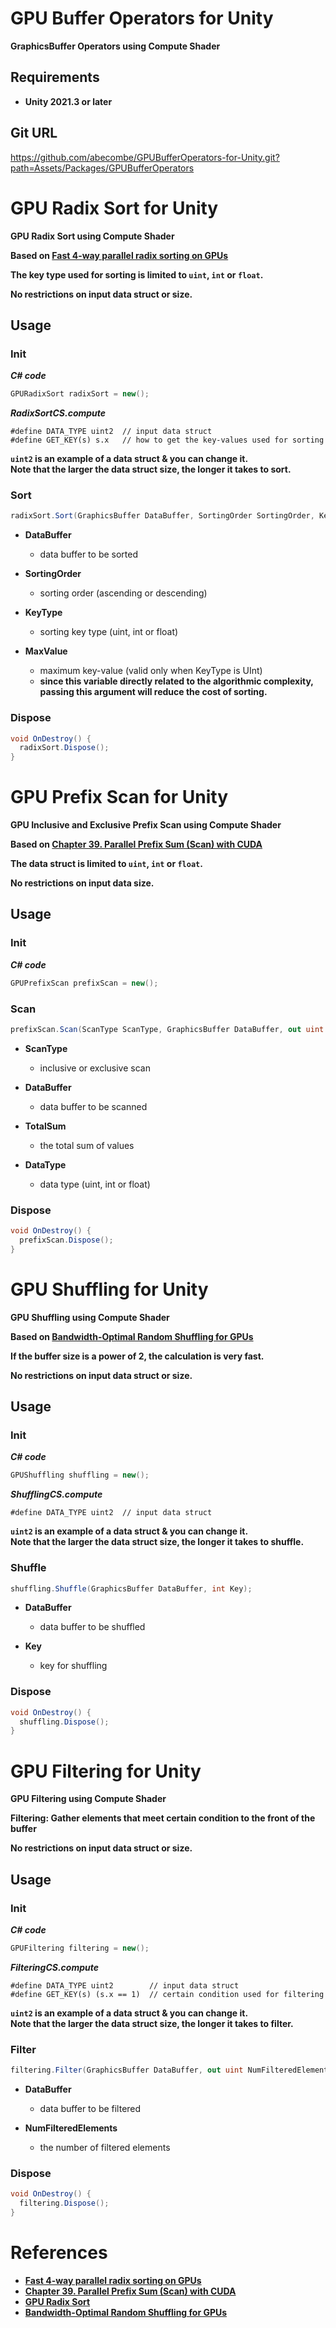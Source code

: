 # GPU Buffer Operators for Unity

**GraphicsBuffer Operators using Compute Shader**

## Requirements
* **Unity 2021.3 or later**

## Git URL
https://github.com/abecombe/GPUBufferOperators-for-Unity.git?path=Assets/Packages/GPUBufferOperators

# GPU Radix Sort for Unity

**GPU Radix Sort using Compute Shader**

**Based on [Fast 4-way parallel radix sorting on GPUs](http://www.sci.utah.edu/publications/Ha2009b/Ha_CGF2009.pdf)**

**The key type used for sorting is limited to `uint`, `int` or `float`.**

**No restrictions on input data struct or size.**

## Usage
### Init
***C# code***
```csharp
GPURadixSort radixSort = new();
```
***RadixSortCS.compute***
```text
#define DATA_TYPE uint2  // input data struct
#define GET_KEY(s) s.x   // how to get the key-values used for sorting
```
**`uint2` is an example of a data struct & you can change it.**  
**Note that the larger the data struct size, the longer it takes to sort.**

### Sort
```csharp
radixSort.Sort(GraphicsBuffer DataBuffer, SortingOrder SortingOrder, KeyType KeyType, uint MaxValue = uint.MaxValue);
```
* **DataBuffer**
  * data buffer to be sorted

* **SortingOrder**
  * sorting order (ascending or descending)

* **KeyType**
  * sorting key type (uint, int or float)

* **MaxValue**
  * maximum key-value (valid only when KeyType is UInt)
  * **since this variable directly related to the algorithmic complexity, passing this argument will reduce the cost of sorting.**

### Dispose
```csharp
void OnDestroy() {
  radixSort.Dispose();
}
```

# GPU Prefix Scan for Unity

**GPU Inclusive and Exclusive Prefix Scan using Compute Shader**

**Based on [Chapter 39. Parallel Prefix Sum (Scan) with CUDA](https://developer.nvidia.com/gpugems/gpugems3/part-vi-gpu-computing/chapter-39-parallel-prefix-sum-scan-cuda)**

**The data struct is limited to `uint`, `int` or `float`.**

**No restrictions on input data size.**

## Usage
### Init
***C# code***
```csharp
GPUPrefixScan prefixScan = new();
```

### Scan
```csharp
prefixScan.Scan(ScanType ScanType, GraphicsBuffer DataBuffer, out uint TotalSum, DataType DataType);
```
* **ScanType**
  * inclusive or exclusive scan

* **DataBuffer**
  * data buffer to be scanned

* **TotalSum**
  * the total sum of values

* **DataType**
  * data type (uint, int or float)

### Dispose
```csharp
void OnDestroy() {
  prefixScan.Dispose();
}
```

# GPU Shuffling for Unity

**GPU Shuffling using Compute Shader**

**Based on [Bandwidth-Optimal Random Shuffling for GPUs](https://arxiv.org/pdf/2106.06161)**

**If the buffer size is a power of 2, the calculation is very fast.**

**No restrictions on input data struct or size.**

## Usage
### Init
***C# code***
```csharp
GPUShuffling shuffling = new();
```
***ShufflingCS.compute***
```text
#define DATA_TYPE uint2  // input data struct
```
**`uint2` is an example of a data struct & you can change it.**  
**Note that the larger the data struct size, the longer it takes to shuffle.**

### Shuffle
```csharp
shuffling.Shuffle(GraphicsBuffer DataBuffer, int Key);
```
* **DataBuffer**
  * data buffer to be shuffled

* **Key**
  * key for shuffling

### Dispose
```csharp
void OnDestroy() {
  shuffling.Dispose();
}
```

# GPU Filtering for Unity

**GPU Filtering using Compute Shader**

**Filtering: Gather elements that meet certain condition to the front of the buffer**

**No restrictions on input data struct or size.**

## Usage
### Init
***C# code***
```csharp
GPUFiltering filtering = new();
```
***FilteringCS.compute***
```text
#define DATA_TYPE uint2        // input data struct
#define GET_KEY(s) (s.x == 1)  // certain condition used for filtering
```
**`uint2` is an example of a data struct & you can change it.**  
**Note that the larger the data struct size, the longer it takes to filter.**

### Filter
```csharp
filtering.Filter(GraphicsBuffer DataBuffer, out uint NumFilteredElements);
```
* **DataBuffer**
  * data buffer to be filtered

* **NumFilteredElements**
  * the number of filtered elements

### Dispose
```csharp
void OnDestroy() {
  filtering.Dispose();
}
```

# References
* **[Fast 4-way parallel radix sorting on GPUs](http://www.sci.utah.edu/publications/Ha2009b/Ha_CGF2009.pdf)**
* **[Chapter 39. Parallel Prefix Sum (Scan) with CUDA](https://developer.nvidia.com/gpugems/gpugems3/part-vi-gpu-computing/chapter-39-parallel-prefix-sum-scan-cuda)**
* **[GPU Radix Sort](https://github.com/mark-poscablo/gpu-radix-sort)**
* **[Bandwidth-Optimal Random Shuffling for GPUs](https://arxiv.org/pdf/2106.06161)**  